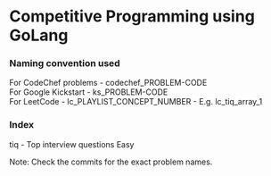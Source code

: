 # Competitive Programming using GoLang
### Naming convention used
For CodeChef problems - codechef_PROBLEM-CODE <br>
For Google Kickstart - ks_PROBLEM-CODE <br>
For LeetCode - lc_PLAYLIST_CONCEPT_NUMBER - E.g. lc_tiq_array_1 <br>

### Index
 tiq - Top interview questions Easy <br>

Note: Check the commits for the exact problem names.
